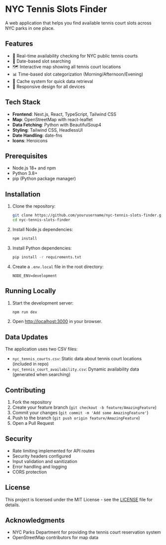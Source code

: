 # NYC Tennis Slots Finder

A web application that helps you find available tennis court slots across NYC parks in one place.

## Features

- 🎾 Real-time availability checking for NYC public tennis courts
- 📅 Date-based slot searching
- 🗺️ Interactive map showing all tennis court locations
- 📊 Time-based slot categorization (Morning/Afternoon/Evening)
- 🔄 Cache system for quick data retrieval
- 📱 Responsive design for all devices

## Tech Stack

- **Frontend**: Next.js, React, TypeScript, Tailwind CSS
- **Map**: OpenStreetMap with react-leaflet
- **Data Fetching**: Python with BeautifulSoup4
- **Styling**: Tailwind CSS, HeadlessUI
- **Date Handling**: date-fns
- **Icons**: Heroicons

## Prerequisites

- Node.js 18+ and npm
- Python 3.8+
- pip (Python package manager)

## Installation

1. Clone the repository:
   ```bash
   git clone https://github.com/yourusername/nyc-tennis-slots-finder.git
   cd nyc-tennis-slots-finder
   ```

2. Install Node.js dependencies:
   ```bash
   npm install
   ```

3. Install Python dependencies:
   ```bash
   pip install -r requirements.txt
   ```

4. Create a `.env.local` file in the root directory:
   ```env
   NODE_ENV=development
   ```

## Running Locally

1. Start the development server:
   ```bash
   npm run dev
   ```

2. Open [http://localhost:3000](http://localhost:3000) in your browser.

## Data Updates

The application uses two CSV files:
- `nyc_tennis_courts.csv`: Static data about tennis court locations (included in repo)
- `nyc_tennis_court_availability.csv`: Dynamic availability data (generated when searching)

## Contributing

1. Fork the repository
2. Create your feature branch (`git checkout -b feature/AmazingFeature`)
3. Commit your changes (`git commit -m 'Add some AmazingFeature'`)
4. Push to the branch (`git push origin feature/AmazingFeature`)
5. Open a Pull Request

## Security

- Rate limiting implemented for API routes
- Security headers configured
- Input validation and sanitization
- Error handling and logging
- CORS protection

## License

This project is licensed under the MIT License - see the [LICENSE](LICENSE) file for details.

## Acknowledgments

- NYC Parks Department for providing the tennis court reservation system
- OpenStreetMap contributors for map data
